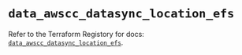 # `data_awscc_datasync_location_efs`

Refer to the Terraform Registory for docs: [`data_awscc_datasync_location_efs`](https://registry.terraform.io/providers/hashicorp/awscc/0.70.0/docs/data-sources/datasync_location_efs).
